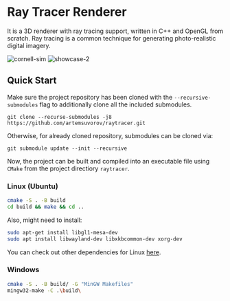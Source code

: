 # Ray Tracer Renderer

It is a 3D renderer with ray tracing support, written in C++ and OpenGL from scratch.
Ray tracing is a common technique for generating photo-realistic digital imagery.

![cornell-sim](https://github.com/artemsuvorov/raytracer/assets/48320664/694799a0-22c9-42d5-97c0-11a0f23d31fb)
![showcase-2](https://github.com/user-attachments/assets/3fb2de5e-9345-4030-980a-5fefac655adc)



## Quick Start

Make sure the project repository has been cloned with the `--recursive-submodules` flag to additionally clone all the included submodules.

```
git clone --recurse-submodules -j8 https://github.com/artemsuvorov/raytracer.git
```

Otherwise, for already cloned repository, submodules can be cloned via:

```
git submodule update --init --recursive
```

Now, the project can be built and compiled into an executable file using `CMake` from the project directiory `raytracer`. 

### Linux (Ubuntu)

```sh
cmake -S . -B build
cd build && make && cd ..
```
Also, might need to install:
```sh 
sudo apt-get install libgl1-mesa-dev
sudo apt install libwayland-dev libxkbcommon-dev xorg-dev
```

You can check out other dependencies for Linux [here](https://www.glfw.org/docs/latest/compile_guide.html#compile_deps).

### Windows

```sh
cmake -S . -B build/ -G "MinGW Makefiles"
mingw32-make -C .\build\
```
